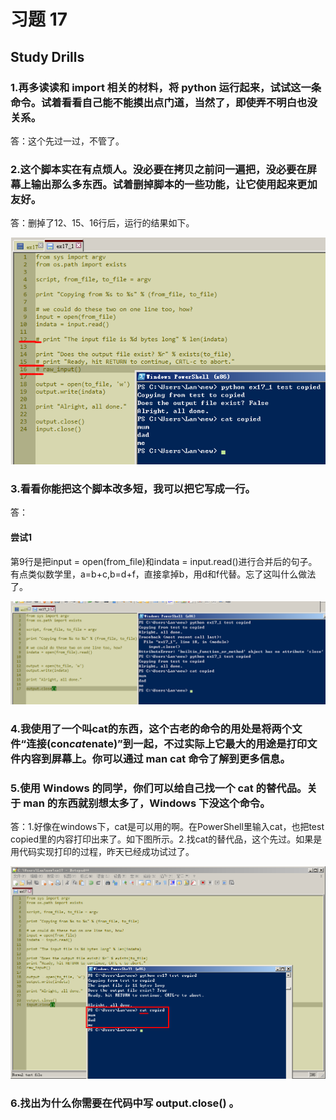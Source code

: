 # 习题 17

## Study Drills

### 1.再多读读和 import 相关的材料，将 python 运行起来，试试这一条命令。试着看看自己能不能摸出点门道，当然了，即使弄不明白也没关系。

答：这个先过一过，不管了。

### 2.这个脚本实在有点烦人。没必要在拷贝之前问一遍把，没必要在屏幕上输出那么多东西。试着删掉脚本的一些功能，让它使用起来更加友好。

答：删掉了12、15、16行后，运行的结果如下。

![](ex172.png)

### 3.看看你能把这个脚本改多短，我可以把它写成一行。

答：

#### 尝试1
第9行是把input = open(from_file)和indata = input.read()进行合并后的句子。有点类似数学里，a=b+c,b=d+f，直接拿掉b，用d和f代替。忘了这叫什么做法了。

![](ex173.png)

### 4.我使用了一个叫cat的东西，这个古老的命令的用处是将两个文件“连接(con*cat*enate)”到一起，不过实际上它最大的用途是打印文件内容到屏幕上。你可以通过 man cat 命令了解到更多信息。

### 5.使用 Windows 的同学，你们可以给自己找一个 cat 的替代品。关于 man 的东西就别想太多了，Windows 下没这个命令。

答：1.好像在windows下，cat是可以用的啊。在PowerShell里输入cat，也把test copied里的内容打印出来了。如下图所示。2.找cat的替代品，这个先过。如果是用代码实现打印的过程，昨天已经成功试过了。

![](ex171.png)


### 6.找出为什么你需要在代码中写 output.close() 。


